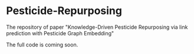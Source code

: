 # Pesticide-Repurposing
The repository of paper "Knowledge-Driven Pesticide Repurposing via link prediction with Pesticide Graph Embedding"

The full code is coming soon.


